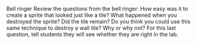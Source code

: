 Bell ringer
Review the questions from the bell ringer:
How easy was it to create a sprite that looked just like a tile?
What happened when you destroyed the sprite? Did the tile remain?
Do you think you could use this same technique to destroy a wall tile? Why or why not?
For this last question, tell students they will see whether they are right in the lab.
